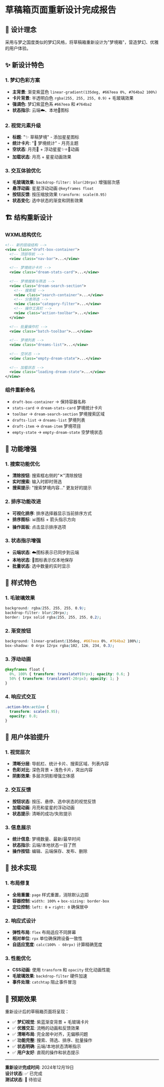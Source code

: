 # 草稿箱页面重新设计完成报告

## 🎨 **设计理念**
采用与梦之国度类似的梦幻风格，将草稿箱重新设计为"梦境箱"，营造梦幻、优雅的用户体验。

## ✨ **新设计特色**

### **1. 梦幻色彩方案**
- **主背景**: 渐变紫蓝色 `linear-gradient(135deg, #667eea 0%, #764ba2 100%)`
- **卡片背景**: 半透明白色 `rgba(255, 255, 255, 0.9)` + 毛玻璃效果
- **强调色**: 梦幻紫蓝色系 `#667eea` 和 `#764ba2`
- **状态指示**: 云端☁️、本地📱图标

### **2. 视觉元素升级**
- **标题**: "✨ 草稿梦境" - 添加星星图标
- **统计卡片**: "🌙 梦境统计" - 月亮主题
- **空状态**: 月亮🌙 + 浮动星星✨⭐🌟动画
- **加载状态**: 月亮 + 星星动画效果

### **3. 交互体验优化**
- **毛玻璃效果**: `backdrop-filter: blur(20rpx)` 增强层次感
- **悬浮动画**: 星星浮动动画 `@keyframes float`
- **按钮反馈**: 按压缩放效果 `transform: scale(0.95)`
- **状态变化**: 选中状态的渐变和阴影效果

## 🏗️ **结构重新设计**

### **WXML结构优化**
```xml
<!-- 新的层级结构 -->
<view class="draft-box-container">
  <!-- 顶部导航 -->
  <view class="nav-bar">...</view>
  
  <!-- 梦境统计卡片 -->
  <view class="dream-stats-card">...</view>
  
  <!-- 梦境搜索与筛选 -->
  <view class="dream-search-section">
    <!-- 搜索框 -->
    <view class="search-container">...</view>
    <!-- 分类筛选 -->
    <view class="category-filter">...</view>
    <!-- 操作工具栏 -->
    <view class="action-toolbar">...</view>
  </view>
  
  <!-- 批量操作栏 -->
  <view class="batch-toolbar">...</view>
  
  <!-- 梦境列表 -->
  <view class="dreams-list">...</view>
  
  <!-- 空状态 -->
  <view class="empty-dream-state">...</view>
  
  <!-- 加载状态 -->
  <view class="loading-dream-state">...</view>
</view>
```

### **组件重新命名**
- `draft-box-container` → 保持容器名称
- `stats-card` → `dream-stats-card` 梦境统计卡片
- `toolbar` → `dream-search-section` 梦境搜索区域
- `drafts-list` → `dreams-list` 梦境列表
- `draft-item` → `dream-item` 梦境项目
- `empty-state` → `empty-dream-state` 空梦境状态

## 🎯 **功能增强**

### **1. 搜索功能优化**
- **清除按钮**: 搜索框右侧的"✕"清除按钮
- **实时搜索**: 输入时即时筛选
- **搜索提示**: "搜索梦境内容..." 更友好的提示

### **2. 排序功能改进**
- **可视化排序**: 排序选择器显示当前排序方式
- **排序图标**: 📊图标 + 箭头指示方向
- **操作面板**: 点击显示排序选项

### **3. 状态指示增强**
- **云端状态**: ☁️图标表示已同步到云端
- **本地状态**: 📱图标表示仅本地保存
- **批量状态**: 选中数量的实时显示

## 🎨 **样式特色**

### **1. 毛玻璃效果**
```css
background: rgba(255, 255, 255, 0.9);
backdrop-filter: blur(20rpx);
border: 1rpx solid rgba(255, 255, 255, 0.2);
```

### **2. 渐变按钮**
```css
background: linear-gradient(135deg, #667eea 0%, #764ba2 100%);
box-shadow: 0 4rpx 12rpx rgba(102, 126, 234, 0.3);
```

### **3. 浮动动画**
```css
@keyframes float {
  0%, 100% { transform: translateY(0rpx); opacity: 0.6; }
  50% { transform: translateY(-20rpx); opacity: 1; }
}
```

### **4. 响应式交互**
```css
.action-btn:active {
  transform: scale(0.95);
  opacity: 0.8;
}
```

## 📱 **用户体验提升**

### **1. 视觉层次**
- **清晰分层**: 导航栏、统计卡片、搜索区域、列表内容
- **色彩对比**: 深色背景 + 浅色卡片，突出内容
- **阴影效果**: 多层次阴影增强立体感

### **2. 交互反馈**
- **按钮状态**: 按压、悬停、选中状态的视觉反馈
- **加载动画**: 月亮和星星的浮动动画
- **状态提示**: 清晰的成功/失败提示

### **3. 信息展示**
- **统计信息**: 梦境数量、最新/最早时间
- **状态指示**: 云端/本地状态一目了然
- **操作按钮**: 编辑、云端保存、发布、删除

## 🔧 **技术实现**

### **1. 布局修复**
- **全局重置**: `page` 样式重置，消除默认边距
- **容器控制**: `width: 100%` + `box-sizing: border-box`
- **定位控制**: `left: 0` + `right: 0` 确保居中

### **2. 响应式设计**
- **弹性布局**: `flex` 布局适应不同屏幕
- **相对单位**: `rpx` 单位确保跨设备一致性
- **自适应宽度**: `calc(100% - 60rpx)` 计算精确宽度

### **3. 性能优化**
- **CSS动画**: 使用 `transform` 和 `opacity` 优化动画性能
- **毛玻璃效果**: `backdrop-filter` 硬件加速
- **事件处理**: `catchtap` 阻止事件冒泡

## 🎉 **预期效果**

重新设计后的草稿箱页面将呈现：
- ✅ **梦幻视觉**: 紫蓝渐变背景 + 毛玻璃卡片
- ✅ **优雅交互**: 流畅的动画和反馈效果
- ✅ **清晰布局**: 完全居中对齐，无偏移问题
- ✅ **功能完整**: 搜索、筛选、排序、批量操作
- ✅ **状态明确**: 云端/本地状态清晰指示
- ✅ **用户友好**: 直观的操作和状态提示

---

**重新设计完成时间**: 2024年12月19日  
**设计状态**: ✅ 已完成  
**测试状态**: 🔄 待验证
